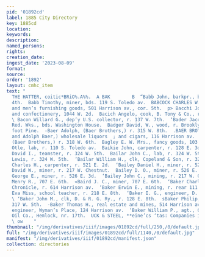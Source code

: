 ```yaml
---
pid: '01892cd'
label: 1885 City Directory
key: 1885cd
location: 
keywords: 
description: 
named_persons: 
rights: 
creation_date: 
ingest_date: '2023-08-09'
format: 
source: 
order: '1892'
layout: cmhc_item
text: "                                                                      ABCOCK
  THE HATTER, coitic*BRiO%.A%%.  A BAK        B  “Babb John, barkpr., bds. 211 W.
  4th.  Babb Timothy, miner, bds. 119 S. Toledo av.  BABCOCK CHARLES W., hats, caps
  and men’s furnishing goods, 501 Harrison av., cor. 5th.  p> Bacchi John, fruits
  and confectionery, 1044 W. 2d.  Bacich Angelo, cook, B. Tony & Co., r. 106 W. 2d.
  \ Bacon Willard G., dep’y U.S. collector, r. 137 W. 7th.  ‘Bader Jacob, lab, Harrison
  Red. Wks., bds. Washington House.  Badger David, W., wood, r. Brooklyn Heights,
  foot Pine.  -Baer Adolph, (Baer Brothers,) r. 315 W. 8th.  .BAER BROTHERS, (Isaac
  and Adolph Baer,) wholesale liquors  ; and cigars, 116 Harrison av.  Baer Isaac,
  (Baer Brothers,) r. 318 W. 6th.  Bagley E. W. Mrs., fancy goods, 103 W. 7th.  ‘Bagli
  Otle, lab, r. 110 S. Toledo av.  Baikie John, carpenter, r. 128 E. 3d.  ‘Bailar
  David I., teamster, r. 324 W. 5th.  Bailar John C., lab, r. 324 W. 5th.  ‘Bailar
  Lewis, r. 324 W. 5th.  ‘Bailar William H., clk, Copeland & Son, r. 324 W. 5th.  ‘Bailey
  Charles H., carpenter, r. 521 E. 2d.  ‘Bailey Daniel H., miner, r. 526 E. 3d.  Bailey
  David W., miner, r. 217 W. Chestnut.  Bailey D. O., miner, r. 526 E. 3d.  Bailey
  George E., miner, r. 526 E. 3d.  ‘Bailey John C., mining, r. 217 W. Chestnut.  Baird
  Menry R., 707 E. 6th.  «Baird J. C., miner, 707 E. 6th.  ‘Baker Charles, printer,
  Chronicle, r. 614 Harrison av.  ‘Baker Erwin E., mining, r. rear 111 E. 9th.  ‘Baker
  Eva Miss, school teacher, r. 218 E. 8th.  ‘Baker I. G., engineer, D. & R. G. Ry.
  \ ‘Baker John M., clk, D. & R. G. Ry., r. 128 E. 8th.  sBaker Philip, miner, r.
  317 W. 5th.  -Baker Thomas H., real estate and mines, 514 Harrison av.  ‘Baker William,
  engineer, Wyman’s Place, 124 Harrison av.  ‘Baker William P., agt., Continental
  Oil Co., Hemlock, nr. 17th.  UCK & STEEL, **eine’cs ‘tas: Companies in Leadville
  \ ow    "
thumbnail: "/img/derivatives/iiif/images/01892cd/full/250,/0/default.jpg"
full: "/img/derivatives/iiif/images/01892cd/full/1140,/0/default.jpg"
manifest: "/img/derivatives/iiif/01892cd/manifest.json"
collection: directories
---
```


